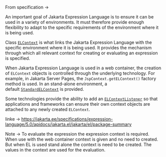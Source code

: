 From specification -> 

An important goal of Jakarta Expression Language is to ensure it can be used in a variety of environments. It must therefore provide enough flexibility to adapt to the specific requirements of the environment where it is being used.

Class [`ELContext`](https://jakarta.ee/specifications/expression-language/5.0/apidocs/jakarta.el/jakarta/el/elcontext "class in jakarta.el") is what links the Jakarta Expression Language with the specific environment where it is being used. It provides the mechanism through which all relevant context for creating or evaluating an expression is specified.

When Jakarta Expression Language is used in a web container, the creation of `ELContext` objects is controlled through the underlying technology. For example, in Jakarta Server Pages, the `JspContext.getELContext()` factory method is used. In an stand-alone environment, a default [`StandardELContext`](https://jakarta.ee/specifications/expression-language/5.0/apidocs/jakarta.el/jakarta/el/standardelcontext "class in jakarta.el") is provided.

Some technologies provide the ability to add an [`ELContextListener`](https://jakarta.ee/specifications/expression-language/5.0/apidocs/jakarta.el/jakarta/el/elcontextlistener "interface in jakarta.el") so that applications and frameworks can ensure their own context objects are attached to any newly created `ELContext`.


linke -> https://jakarta.ee/specifications/expression-language/5.0/apidocs/jakarta.el/jakarta/el/package-summary


Note -> To evaluate the expression the expression context is required. When use with the web container context is given and no need to created. But when EL is used stand alone the context is need to be created. The values in the context are used for the evaluation. 